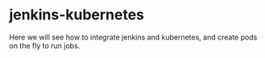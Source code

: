 # jenkins-kubernetes
Here we will see how to integrate jenkins and kubernetes, and create pods on the fly to run jobs.
